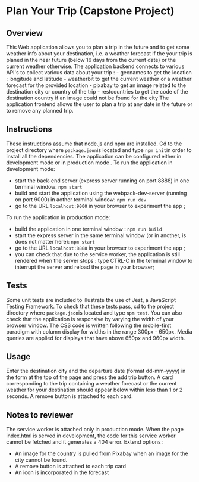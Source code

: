 # Plan Your Trip (Capstone Project)
## Overview
This Web application allows you to plan a trip in the future and to get some weather info about your destination, i.e. a weather forecast if the your trip is planed in the near future (below 16 days from the current date) or the current weather otherwise.
The application backend connects to various API's to collect various data about your trip : 
    - geonames to get the location : longitude and latitude
    - weatherbit to get the current weather or a weather forecast for the provided location
    - pixabay to get an image related to the destination city or country of the trip
    - restcountries to get the code of the destination country if an image could not be found for the city
The application frontend allows the user to plan a trip at any date in the future or to remove any planned trip.  
## Instructions
These instructions assume that node.js and npm are installed.
Cd to the project directory where `package.json`is located and type `npm init`in order to install all the dependencies. The application can be configured either in development mode or in production mode .
To run the application in development mode:  
  - start the back-end server (express server running on port 8888) in one terminal window: `npm start`
  - build and start the application using the webpack-dev-server (running on port 9000) in aother terminal window: `npm run dev`
  - go to the URL `localhost:9000` in your browser to experiment the app ;
  
To run the application in production mode:
  - build the application in one terminal window : `npm run build`
  - start the express server in the same terminal window (or in another, is does not matter here): `npm start`
  - go to the URL `localhost:8888` in your browser to experiment the app ;
  - you can check that due to the service worker, the application is still rendered when the server stops : type CTRL-C in the terminal window to interrupt the server and reload the page in your browser; 

## Tests
Some unit tests are included to illustrate the use of Jest, a JavaScript Testing Framework. To check that these tests pass, cd to the project directory where `package.json`is located and type `npm test`.
You can also check that the application is responsive by varying the width of your browser window. The CSS code is written following the mobile-first paradigm with column display for widths in the range 300px - 650px. Media queries are applied for displays that have above 650px and 960px width.

## Usage
Enter the destination city and the departure date (format dd-mm-yyyy) in the form at the top of the page and press the add trip button. A card corresponding to the trip containing a weather forecast or the current weather for your destination should appear below within less than 1 or 2 seconds. A remove button is attached to each card.  

## Notes to reviewer
The service worker is attached only in production mode. When the page index.html is served in development, the code for this service worker cannot be fetched and it generates a 404 error. 
Extend  options : 
- An image for the country is pulled from Pixabay when an image for the city cannot be found.
- A remove button is attached to each trip card
- An icon is incorporated in the forecast


